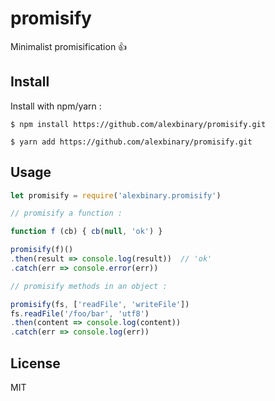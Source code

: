 # promisify
Minimalist promisification 👍

## Install

Install with npm/yarn :

```
$ npm install https://github.com/alexbinary/promisify.git

$ yarn add https://github.com/alexbinary/promisify.git
```

## Usage

```javascript
let promisify = require('alexbinary.promisify')

// promisify a function :

function f (cb) { cb(null, 'ok') }

promisify(f)()
.then(result => console.log(result))  // 'ok'
.catch(err => console.error(err))

// promisify methods in an object :

promisify(fs, ['readFile', 'writeFile'])
fs.readFile('/foo/bar', 'utf8')
.then(content => console.log(content))
.catch(err => console.log(err))

```

## License

MIT
